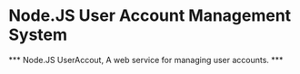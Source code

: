 # Node.JS User Account Management System

*** Node.JS UserAccout, A web service for managing user accounts. ***